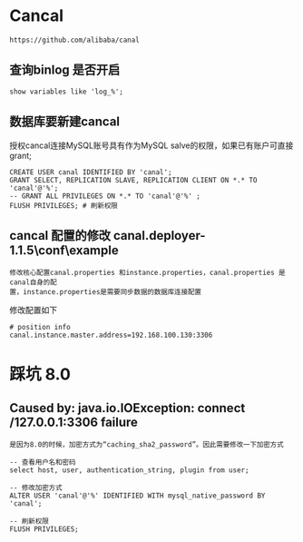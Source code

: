 # Cancal
    https://github.com/alibaba/canal

## 查询binlog 是否开启
    show variables like 'log_%';
## 数据库要新建cancal

授权cancal连接MySQL账号具有作为MySQL salve的权限，如果已有账户可直接grant;

    CREATE USER canal IDENTIFIED BY 'canal';
    GRANT SELECT, REPLICATION SLAVE, REPLICATION CLIENT ON *.* TO 'canal'@'%';
    -- GRANT ALL PRIVILEGES ON *.* TO 'canal'@'%' ;
    FLUSH PRIVILEGES; # 刷新权限

## cancal 配置的修改  canal.deployer-1.1.5\conf\example
    修改核心配置canal.properties 和instance.properties，canal.properties 是canal自身的配
    置，instance.properties是需要同步数据的数据库连接配置
    
修改配置如下

    # position info
    canal.instance.master.address=192.168.100.130:3306
    
# 踩坑 8.0
## Caused by: java.io.IOException: connect /127.0.0.1:3306 failure

    是因为8.0的时候，加密方式为“caching_sha2_password”。因此需要修改一下加密方式
    
    -- 查看用户名和密码
    select host, user, authentication_string, plugin from user;
    
    -- 修改加密方式
    ALTER USER 'canal'@'%' IDENTIFIED WITH mysql_native_password BY 'canal';

    -- 刷新权限
    FLUSH PRIVILEGES;
